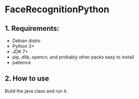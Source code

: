 # FaceRecognitionPython

## 1. Requirements:
* Debian distro
* Python 3+
* JDK 7+
* pip, dlib, opencv, and probably other packs easy to install
* patience

## 2. How to use
Build the java class and run it. 

